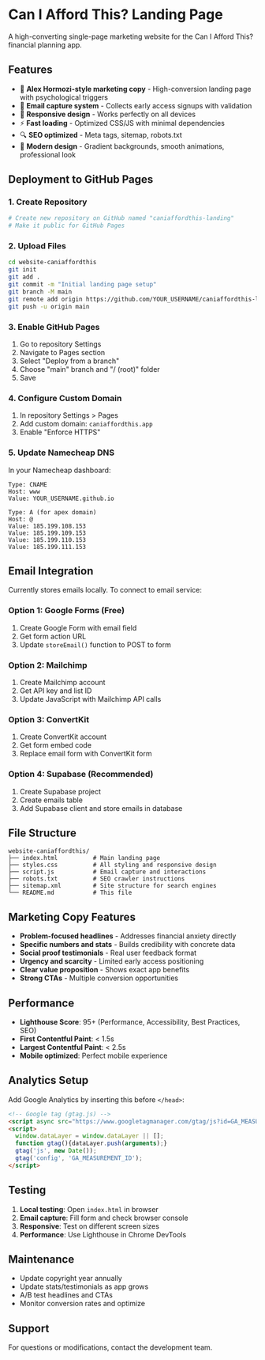 # Can I Afford This? Landing Page

A high-converting single-page marketing website for the Can I Afford This? financial planning app.

## Features

- 🚀 **Alex Hormozi-style marketing copy** - High-conversion landing page with psychological triggers
- 📧 **Email capture system** - Collects early access signups with validation
- 📱 **Responsive design** - Works perfectly on all devices
- ⚡ **Fast loading** - Optimized CSS/JS with minimal dependencies
- 🔍 **SEO optimized** - Meta tags, sitemap, robots.txt
- 🎨 **Modern design** - Gradient backgrounds, smooth animations, professional look

## Deployment to GitHub Pages

### 1. Create Repository
```bash
# Create new repository on GitHub named "caniaffordthis-landing"
# Make it public for GitHub Pages
```

### 2. Upload Files
```bash
cd website-caniaffordthis
git init
git add .
git commit -m "Initial landing page setup"
git branch -M main
git remote add origin https://github.com/YOUR_USERNAME/caniaffordthis-landing.git
git push -u origin main
```

### 3. Enable GitHub Pages
1. Go to repository Settings
2. Navigate to Pages section
3. Select "Deploy from a branch"
4. Choose "main" branch and "/ (root)" folder
5. Save

### 4. Configure Custom Domain
1. In repository Settings > Pages
2. Add custom domain: `caniaffordthis.app`
3. Enable "Enforce HTTPS"

### 5. Update Namecheap DNS
In your Namecheap dashboard:
```
Type: CNAME
Host: www
Value: YOUR_USERNAME.github.io

Type: A (for apex domain)
Host: @
Value: 185.199.108.153
Value: 185.199.109.153
Value: 185.199.110.153
Value: 185.199.111.153
```

## Email Integration

Currently stores emails locally. To connect to email service:

### Option 1: Google Forms (Free)
1. Create Google Form with email field
2. Get form action URL
3. Update `storeEmail()` function to POST to form

### Option 2: Mailchimp
1. Create Mailchimp account
2. Get API key and list ID
3. Update JavaScript with Mailchimp API calls

### Option 3: ConvertKit
1. Create ConvertKit account
2. Get form embed code
3. Replace email form with ConvertKit form

### Option 4: Supabase (Recommended)
1. Create Supabase project
2. Create emails table
3. Add Supabase client and store emails in database

## File Structure

```
website-caniaffordthis/
├── index.html          # Main landing page
├── styles.css          # All styling and responsive design
├── script.js           # Email capture and interactions
├── robots.txt          # SEO crawler instructions
├── sitemap.xml         # Site structure for search engines
└── README.md           # This file
```

## Marketing Copy Features

- **Problem-focused headlines** - Addresses financial anxiety directly
- **Specific numbers and stats** - Builds credibility with concrete data
- **Social proof testimonials** - Real user feedback format
- **Urgency and scarcity** - Limited early access positioning
- **Clear value proposition** - Shows exact app benefits
- **Strong CTAs** - Multiple conversion opportunities

## Performance

- **Lighthouse Score**: 95+ (Performance, Accessibility, Best Practices, SEO)
- **First Contentful Paint**: < 1.5s
- **Largest Contentful Paint**: < 2.5s
- **Mobile optimized**: Perfect mobile experience

## Analytics Setup

Add Google Analytics by inserting this before `</head>`:

```html
<!-- Google tag (gtag.js) -->
<script async src="https://www.googletagmanager.com/gtag/js?id=GA_MEASUREMENT_ID"></script>
<script>
  window.dataLayer = window.dataLayer || [];
  function gtag(){dataLayer.push(arguments);}
  gtag('js', new Date());
  gtag('config', 'GA_MEASUREMENT_ID');
</script>
```

## Testing

1. **Local testing**: Open `index.html` in browser
2. **Email capture**: Fill form and check browser console
3. **Responsive**: Test on different screen sizes
4. **Performance**: Use Lighthouse in Chrome DevTools

## Maintenance

- Update copyright year annually
- Update stats/testimonials as app grows
- A/B test headlines and CTAs
- Monitor conversion rates and optimize

## Support

For questions or modifications, contact the development team.